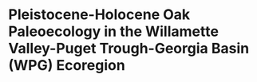 # Pleistocene-Holocene Oak Paleoecology in the Willamette Valley-Puget Trough-Georgia Basin (WPG) Ecoregion
